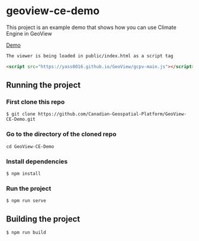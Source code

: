 # geoview-ce-demo

This project is an example demo that shows how you can use Climate Engine in GeoView

[Demo](...)

```html
The viewer is being loaded in public/index.html as a script tag

<script src="https://yass0016.github.io/GeoView/gcpv-main.js"></script>
```

## Running the project

### First clone this repo

```
$ git clone https://github.com/Canadian-Geospatial-Platform/GeoView-CE-Demo.git
```

### Go to the directory of the cloned repo

```
cd GeoView-CE-Demo
```

### Install dependencies

```
$ npm install
```

### Run the project

```
$ npm run serve
```

## Building the project

```
$ npm run build
```
